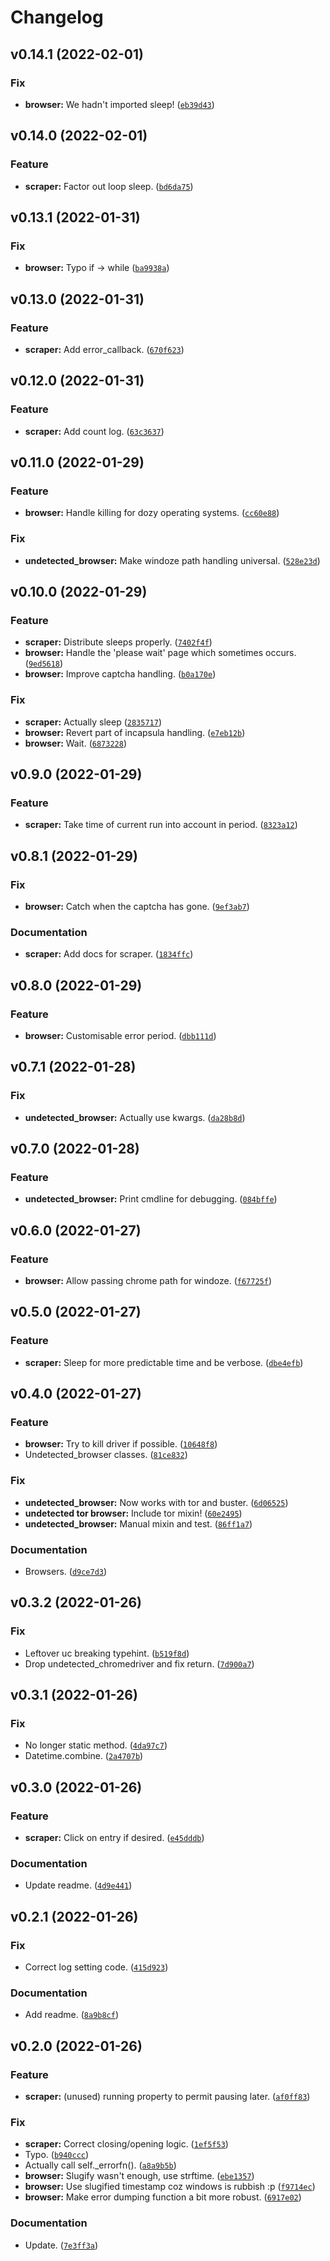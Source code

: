 # Changelog

<!--next-version-placeholder-->

## v0.14.1 (2022-02-01)
### Fix
* **browser:** We hadn't imported sleep! ([`eb39d43`](https://github.com/2e0byo/YADC/commit/eb39d4301932ce3831d043b7ac1621b152b0e26a))

## v0.14.0 (2022-02-01)
### Feature
* **scraper:** Factor out loop sleep. ([`bd6da75`](https://github.com/2e0byo/YADC/commit/bd6da756e384b05ae43e4514fe1a4943401a954b))

## v0.13.1 (2022-01-31)
### Fix
* **browser:** Typo if -> while ([`ba9938a`](https://github.com/2e0byo/YADC/commit/ba9938a166821cdda5fee97fce7d86efaa36c30e))

## v0.13.0 (2022-01-31)
### Feature
* **scraper:** Add error_callback. ([`670f623`](https://github.com/2e0byo/YADC/commit/670f62316d7ed99f18fd12c91d2706614d74b1a0))

## v0.12.0 (2022-01-31)
### Feature
* **scraper:** Add count log. ([`63c3637`](https://github.com/2e0byo/YADC/commit/63c36375bb54f0ee6211abf13fb2af96fa7bf33e))

## v0.11.0 (2022-01-29)
### Feature
* **browser:** Handle killing for dozy operating systems. ([`cc60e88`](https://github.com/2e0byo/YADC/commit/cc60e88f0226c93526ab2c7f5b3acea2c2b564fb))

### Fix
* **undetected_browser:** Make windoze path handling universal. ([`528e23d`](https://github.com/2e0byo/YADC/commit/528e23dfebfcdc6d05f08a2437072415c9badfdd))

## v0.10.0 (2022-01-29)
### Feature
* **scraper:** Distribute sleeps properly. ([`7402f4f`](https://github.com/2e0byo/YADC/commit/7402f4fafc96459c6a9948f316cfee49abbd5503))
* **browser:** Handle the 'please wait' page which sometimes occurs. ([`9ed5618`](https://github.com/2e0byo/YADC/commit/9ed561826dcc3bdd7fd00662c20e832bb7ea6807))
* **browser:** Improve captcha handling. ([`b0a170e`](https://github.com/2e0byo/YADC/commit/b0a170ec640986a1e09136e77d8f7c64dfbd7e3c))

### Fix
* **scraper:** Actually sleep ([`2835717`](https://github.com/2e0byo/YADC/commit/28357172e52503d9812e8de317af092958858681))
* **browser:** Revert part of incapsula handling. ([`e7eb12b`](https://github.com/2e0byo/YADC/commit/e7eb12b92df847133c66a1fd5290c5fa7e4f71b4))
* **browser:** Wait. ([`6873228`](https://github.com/2e0byo/YADC/commit/6873228c6a7a9605b480198209f89b6c03afe3c4))

## v0.9.0 (2022-01-29)
### Feature
* **scraper:** Take time of current run into account in period. ([`8323a12`](https://github.com/2e0byo/YADC/commit/8323a1222b19f15176169bfce4cd6a618a0a4df7))

## v0.8.1 (2022-01-29)
### Fix
* **browser:** Catch when the captcha has gone. ([`9ef3ab7`](https://github.com/2e0byo/YADC/commit/9ef3ab71bd144fb37850d51a1c140d075803d44b))

### Documentation
* **scraper:** Add docs for scraper. ([`1834ffc`](https://github.com/2e0byo/YADC/commit/1834ffc99ec9b88182ed26292895aecddf334c5d))

## v0.8.0 (2022-01-29)
### Feature
* **browser:** Customisable error period. ([`dbb111d`](https://github.com/2e0byo/YADC/commit/dbb111d0434ba7793c0e9df7729e96dcb8368ab5))

## v0.7.1 (2022-01-28)
### Fix
* **undetected_browser:** Actually use kwargs. ([`da28b8d`](https://github.com/2e0byo/YADC/commit/da28b8d6e9f046fa3ef1e076d87a5251116d2749))

## v0.7.0 (2022-01-28)
### Feature
* **undetected_browser:** Print cmdline for debugging. ([`084bffe`](https://github.com/2e0byo/YADC/commit/084bffebbb196b3d9fbc2715b09a8d3ac8bb19b3))

## v0.6.0 (2022-01-27)
### Feature
* **browser:** Allow passing chrome path for windoze. ([`f67725f`](https://github.com/2e0byo/YADC/commit/f67725f8be6e0ba1acf719e972b4272f5f04903d))

## v0.5.0 (2022-01-27)
### Feature
* **scraper:** Sleep for more predictable time and be verbose. ([`dbe4efb`](https://github.com/2e0byo/YADC/commit/dbe4efbe4022e2a11f22e13123d4be0c009cfbc4))

## v0.4.0 (2022-01-27)
### Feature
* **browser:** Try to kill driver if possible. ([`10648f8`](https://github.com/2e0byo/YADC/commit/10648f8e94b54510930f2f77f23aa9bca99cdbec))
* Undetected_browser classes. ([`81ce832`](https://github.com/2e0byo/YADC/commit/81ce832ada0cbd8feb2a4ddcceaabbe98299be16))

### Fix
* **undetected_browser:** Now works with tor and buster. ([`6d06525`](https://github.com/2e0byo/YADC/commit/6d06525b1c2da09b9e4e727b0fa4b8edbd16a987))
* **undetected tor browser:** Include tor mixin! ([`60e2495`](https://github.com/2e0byo/YADC/commit/60e24957e90a11cdc0c375f9427b8fabae06141d))
* **undetected_browser:** Manual mixin and test. ([`86ff1a7`](https://github.com/2e0byo/YADC/commit/86ff1a717b170b1e6138349d59a7a300917140c3))

### Documentation
* Browsers. ([`d9ce7d3`](https://github.com/2e0byo/YADC/commit/d9ce7d3c07974ce7c69313b781d9de0067d1907b))

## v0.3.2 (2022-01-26)
### Fix
* Leftover uc breaking typehint. ([`b519f8d`](https://github.com/2e0byo/YADC/commit/b519f8d39a1492416689574a102358b7be312a6c))
* Drop undetected_chromedriver and fix return. ([`7d900a7`](https://github.com/2e0byo/YADC/commit/7d900a7dc393453d53fde5478588bba515beefae))

## v0.3.1 (2022-01-26)
### Fix
* No longer static method. ([`4da97c7`](https://github.com/2e0byo/YADC/commit/4da97c79968e31a16bc502baa6cadfc97af81611))
* Datetime.combine. ([`2a4707b`](https://github.com/2e0byo/YADC/commit/2a4707b2e5de41c331af31b88edc2ea843676ed6))

## v0.3.0 (2022-01-26)
### Feature
* **scraper:** Click on entry if desired. ([`e45dddb`](https://github.com/2e0byo/YADC/commit/e45dddb88900e4858e0f18b5de2321e7aab6853b))

### Documentation
* Update readme. ([`4d9e441`](https://github.com/2e0byo/YADC/commit/4d9e441375ca58420fc42c4bba66ab85dd04d821))

## v0.2.1 (2022-01-26)
### Fix
* Correct log setting code. ([`415d923`](https://github.com/2e0byo/YADC/commit/415d92302ecc68d3d8ded387039feb6a59e498f5))

### Documentation
* Add readme. ([`8a9b8cf`](https://github.com/2e0byo/YADC/commit/8a9b8cf2f1ac8950dd5ec43b4c0fdc5991366896))

## v0.2.0 (2022-01-26)
### Feature
* **scraper:** (unused) running property to permit pausing later. ([`af0ff83`](https://github.com/2e0byo/YADC/commit/af0ff83d63b05035b12dd167b9b4169a2803a1a4))

### Fix
* **scraper:** Correct closing/opening logic. ([`1ef5f53`](https://github.com/2e0byo/YADC/commit/1ef5f5395982d12e5c931311ec5278bf3ac65dd8))
* Typo. ([`b940ccc`](https://github.com/2e0byo/YADC/commit/b940ccc98c37389f3beac5b70ac09694554d6f4b))
* Actually call self._errorfn(). ([`a8a9b5b`](https://github.com/2e0byo/YADC/commit/a8a9b5bc192ce47c8aa275edda42bf1e38ee5f88))
* **browser:** Slugify wasn't enough, use strftime. ([`ebe1357`](https://github.com/2e0byo/YADC/commit/ebe1357ecfd98bfca4c90385512fc76bffbc99a1))
* **browser:** Use slugified timestamp coz windows is rubbish :p ([`f9714ec`](https://github.com/2e0byo/YADC/commit/f9714ecdc681f02831398b5671391439be2ab705))
* **browser:** Make error dumping function a bit more robust. ([`6917e02`](https://github.com/2e0byo/YADC/commit/6917e02365e813a79766a589abb242800c354826))

### Documentation
* Update. ([`7e3ff3a`](https://github.com/2e0byo/YADC/commit/7e3ff3a6791519c7679bf9dd55cf19d8123ce9c4))
